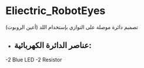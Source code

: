 # Eliectric_RobotEyes
تصميم دائرة موصلة على التوازي بإستخدام اللد (أعين الروبوت)

* ## عناصر الدائرة الكهربائية:
-2 Blue LED
-2 Resistor





